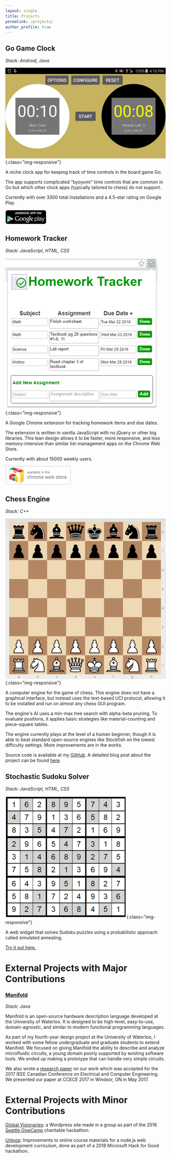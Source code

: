 ```yaml
---
layout: single
title: Projects
permalink: /projects/
author_profile: true
---
```


## Go Game Clock ##
_Stack: Android, Java_

![Go Game Clock](/assets/images/gogameclock.png){:class="img-responsive"}

A niche clock app for keeping track of time controls in the board game Go.

The app supports complicated "byoyomi" time controls that are common in Go but which other clock apps (typically tailored to chess) do not support.

Currently with over 3300 total installations and a 4.5-star rating on Google Play.

[![Go Game Clock on Google Play](/assets/images/google-play-icon.png)](https://play.google.com/store/apps/details?id=com.psocha.goclock)

## Homework Tracker ##
_Stack: JavaScript, HTML, CSS_

![Homework Tracker](/assets/images/homeworktracker.png){:class="img-responsive"}

A Google Chrome extension for tracking homework items and due dates.

The extension is written in vanilla JavaScript with no jQuery or other big libraries.
This lean design allows it to be faster, more responsive, and less memory-intensive than similar list-management apps on the Chrome Web Store.

Currently with about 15000 weekly users.

[![Homework Tracker on Chrome Web Store](/assets/images/chrome-web-store.png)](https://chrome.google.com/webstore/detail/homework-tracker/nblmegnbohbagljeheaniomchelnhhka)

## Chess Engine ##
_Stack: C++_

![Chess Engine](/assets/images/chessengine.png){:class="img-responsive"}

A computer engine for the game of chess. 
This engine does not have a graphical interface, but instead uses the text-based UCI protocol, allowing it to be installed and run on almost any chess GUI program.

The engine's AI uses a min-max tree search with alpha-beta pruning.
To evaluate positions, it applies basic strategies like material-counting and piece-square tables.

The engine currently plays at the level of a human beginner, though it is able to beat standard open-source engines like Stockfish on the lowest difficulty settings. More improvements are in the works.

Source code is available at my [GitHub](https://github.com/psocha/ChessEngine). A detailed blog post about the project can be found [here](/blog/chess-engine.html).

## Stochastic Sudoku Solver ##
_Stack: JavaScript, HTML, CSS_

![Stochastic Sudoku Solver](/assets/images/sss.png){:class="img-responsive"}

A web widget that solves Sudoku puzzles using a probabilistic approach called simulated annealing.

[Try it out here.](/widgets/sudokusolver)

# External Projects with Major Contributions #

### [Manifold](https://manifold-lang.github.io) ###
_Stack: Java_

Manifold is an open-source hardware description language developed at the University of Waterloo. 
It is designed to be high-level, easy-to-use, domain-agnostic, and similar to modern functional programming languages.

As part of my fourth-year design project at the University of Waterloo, I worked with some fellow undergraduate and graduate students to extend Manifold.
We focused on giving Manifold the ability to describe and analyze microfluidic circuits, a young domain poorly supported by existing software tools.
We ended up making a prototype that can handle very simple circuits.

We also wrote a [research paper](/assets/documents/manifold-paper.pdf) on our work which was accepted for the 2017 IEEE Canadian Conference on Electrical and Computer Engineering.
We presented our paper at CCECE 2017 in Windsor, ON in May 2017.

# External Projects with Minor Contributions #

[Global Visionaries](http://globalvisionaries.org/): a Wordpress site made in a group as part of the 2016 [Seattle GiveCamp](http://www.seattlegivecamp.org/) charitable hackathon.

[Unloop](https://www.un-loop.org/): Improvements to online course materials for a node.js web development curriculum, done as part of a 2018 Microsoft Hack for Good hackathon.
